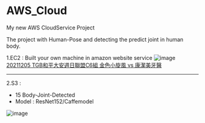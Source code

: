 # AWS_Cloud

My new AWS CloudService Project



The project with Human-Pose and detecting the predict joint in human body.

1.EC2 : Built your own machine in amazon website service
 ![image](../../../Data/AWS/img/TGB3P.jpg)
[20211205 TGB和平大安週日聯盟C6組 金色小旋風 vs 康潔美牙醫](20211205_TGBL/README.md) <hr/>


2.S3 : 
  - 15 Body-Joint-Detected 
  - Model : ResNet152/Caffemodel

 ![image](../../../Data/AWS/img/TGB3P.jpg)
